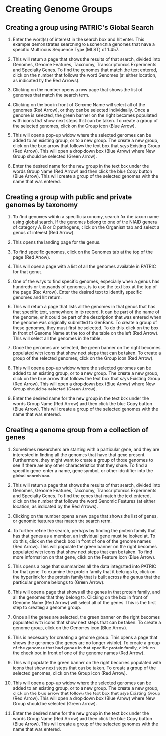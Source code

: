 # Creating Genome Groups

## Creating a group using PATRIC's Global Search
1. Enter the word(s) of interest in the search box and hit enter.  This example demonstrates searching to Escherichia genomes that have a specific Multilocus Sequence Type (MLST) of 1.457.

2. This will return a page that shows the results of that search, divided into Genomes, Genome Features, Taxonomy, Transcriptomics Experiments and Specialty Genes.  To find the genomes that match the text entered, click on the number that follows the word Genomes (at either location, as indicated by the Red Arrows).

3. Clicking on the number opens a new page that shows the list of genomes that match the search term.

4. Clicking on the box in front of Genome Name will select all of the genomes (Red Arrow), or they can be selected individually.  Once a genome is selected, the green banner on the right becomes populated with icons that show next steps that can be taken.  To create a group of the selected genomes, click on the Group icon (Blue Arrow). 

5. This will open a pop-up widow where the selected genomes can be added to an existing 
group, or to a new group.  The create a new group, click on the blue arrow that follows the text box that says Existing Group (Red Arrow).  This will open a drop down box (Blue Arrow) where New Group should be selected (Green Arrow).

6. Enter the desired name for the new group in the text box under the words Group Name (Red Arrow) and then click the blue Copy button (Blue Arrow).  This will create a group of the selected genomes with the name that was entered.

## Creating a group with public and private genomes by taxonomy

1. To find genomes within a specific taxonomy, search for the taxon name using global search. If the genomes belong to one of the NIAID genera of category A, B or C pathogens, click on the Organism tab and select a genus of interest (Red Arrow).

2. This opens the landing page for the genus.

3. To find specific genomes, click on the Genomes tab at the top of the page (Red Arrow).

4. This will open a page with a list of all the genomes available in PATRIC for that genus.

5. One of the ways to find specific genomes, especially when a genus has hundreds or thousands of genomes, is to use the text box at the top of the page (Red Arrow).  Enter the desired text to identify specific genomes and hit return.

6. This will return a page that lists all the genomes in that genus that has that specific text, somewhere in its record.  It can be part of the name of the genome, or it could be part of the description that was entered when the genome was originally submitted to GenBank.  To create a group of these genomes, they must first be selected.  To do this, click on the box in front of Genome Name at the top of the table on the left (Red Arrow). This will select all the genomes in the table.

7. Once the genomes are selected, the green banner on the right becomes populated with icons that show next steps that can be taken.  To create a group of the selected genomes, click on the Group icon (Red Arrow).

8. This will open a pop-up widow where the selected genomes can be added to an existing group, or to a new group.  The create a new group, click on the blue arrow that follows the text box that says Existing Group (Red Arrow).  This will open a drop down box (Blue Arrow) where New Group should be selected (Green Arrow).

9. Enter the desired name for the new group in the text box under the words Group Name (Red Arrow) and then click the blue Copy button (Blue Arrow).  This will create a group of the selected genomes with the name that was entered.

## Creating a genome group from a collection of genes

1. Sometimes researchers are starting with a particular gene, and they are interested in 
finding all the genomes that have that gene present.  Furthermore, they might want to 
create a group of those genomes to see if there are any other characteristics that they 
share.  To find a specific gene, enter a name, gene symbol, or other identifier into the global 
search box.

2. This will return a page that shows the results of that search, divided into Genomes, Genome 
Features, Taxonomy, Transcriptomics Experiments and Specialty Genes.  To find the genes 
that match the text entered, click on the number that follows the word Genomic Features 
(at either location, as indicated by the Red Arrows).

3. Clicking on the number opens a new page that shows the list of genes, or genomic features 
that match the search term.

4. To further refine the search, perhaps by finding the protein family that has that genes as a 
member, an individual gene must be looked at.  To do this, click on the check box in front of 
one of the genome names (Red Arrow).  This will populate the green banner on the right 
becomes populated with icons that show next steps that can be taken.   To find more 
information on that gene, click on the Feature icon (Blue Arrow).

5. This opens a page that summarizes all the data integrated into PATRIC for that gene.  To 
examine the protein family that it belongs to, click on the hyperlink for the protein family 
that is built across the genus that the particular genome belongs to (Green Arrow).

6. This will open a page that shows all the genes in that protein family, and all the genomes 
that they belong to.  Clicking on the box in front of Genome Name (Red Arrow) will select all 
of the genes.  This is the first step to creating a genome group.

7. Once all the genes are selected, the green banner on the right becomes populated with 
icons that show next steps that can be taken.   To create a genome group, click on the 
Genomes icon (Blue Arrow).

8. This is necessary for creating a genome group.  This opens a page that shows the genomes 
(the genes are no longer visible).  To create a group of the genomes that had genes in that 
specific protein family, click on the check box in front of one of the genome names (Red 
Arrow).  

9. This will populate the green banner on the right becomes populated with icons that show 
next steps that can be taken.   To create a group of the selected genomes, click on the 
Group icon (Red Arrow).

10. This will open a pop-up widow where the selected genomes can be added to an existing 
group, or to a new group.  The create a new group, click on the blue arrow that follows the 
text box that says Existing Group (Red Arrow).  This will open a drop down box (Blue Arrow) 
where New Group should be selected (Green Arrow).

11. Enter the desired name for the new group in the text box under the words Group Name 
(Red Arrow) and then click the blue Copy button (Blue Arrow).  This will create a group of 
the selected genomes with the name that was entered.